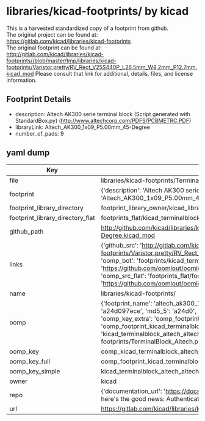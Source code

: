 # libraries/kicad-footprints/ by kicad  
This is a harvested standardized copy of a footprint from github.  
The original project can be found at:  
https://gitlab.com/kicad/libraries/kicad-footprints  
The original footprint can be found at:
http://gitlab.com/kicad/libraries/kicad-footprints//blob/master/tmp/libraries/kicad-footprints/Varistor.pretty/RV_Rect_V25S440P_L26.5mm_W8.2mm_P12.7mm.kicad_mod
Please consult that link for additional, details, files, and license information.  
## Footprint Details
* description: Altech AK300 serie terminal block (Script generated with StandardBox.py) (http://www.altechcorp.com/PDFS/PCBMETRC.PDF)  
* libraryLink: Altech_AK300_1x09_P5.00mm_45-Degree  
* number_of_pads: 9  
## yaml dump  
| Key | Value |  
| --- | --- |  
| file | libraries/kicad-footprints/TerminalBlock_Altech.pretty/Altech_AK300_1x09_P5.00mm_45-Degree.kicad_mod |  
| footprint | {'description': 'Altech AK300 serie terminal block (Script generated with StandardBox.py) (http://www.altechcorp.com/PDFS/PCBMETRC.PDF)', 'libraryLink': 'Altech_AK300_1x09_P5.00mm_45-Degree', 'number_of_pads': 9} |  
| footprint_library_directory | footprint_library_owner/kicad_libraries/kicad-footprints/ |  
| footprint_library_directory_flat | footprints_flat/kicad_terminalblock_altech_altech_ak300_1x09_p5_00mm_45_degree/working |  
| github_path | http://github.com/kicad/libraries/kicad-footprints//blob/master/tmp/libraries/kicad-footprints/TerminalBlock_Altech.pretty/Altech_AK300_1x09_P5.00mm_45-Degree.kicad_mod |  
| links | {'github_src': 'http://gitlab.com/kicad/libraries/kicad-footprints//blob/master/tmp/libraries/kicad-footprints/Varistor.pretty/RV_Rect_V25S440P_L26.5mm_W8.2mm_P12.7mm.kicad_mod', 'github_src_repo': 'https://gitlab.com/kicad/libraries/kicad-footprints', 'oomp_bot': 'footprints/kicad_terminalblock_altech_altech_ak300_1x09_p5_00mm_45_degree/working', 'oomp_bot_github': 'https://github.com/oomlout/oomlout_oomp_footprint_bot/tree/main/footprints/kicad_terminalblock_altech_altech_ak300_1x09_p5_00mm_45_degree/working', 'oomp_src_flat': 'footprints_flat/footprints_flat/kicad_terminalblock_altech_altech_ak300_1x09_p5_00mm_45_degree/working', 'oomp_src_flat_github': 'https://github.com/oomlout/oomlout_oomp_footprint_src/tree/main/footprints_flat/kicad_terminalblock_altech_altech_ak300_1x09_p5_00mm_45_degree/working'} |  
| name | libraries/kicad-footprints/ |  
| oomp | {'footprint_name': 'altech_ak300_1x09_p5_00mm_45_degree', 'library_name': 'terminalblock_altech', 'md5': 'a24d097ece5ef38623030185781f107e', 'md5_10': 'a24d097ece', 'md5_5': 'a24d0', 'md5_6': 'a24d09', 'oomp_key': 'oomp_kicad_terminalblock_altech_altech_ak300_1x09_p5_00mm_45_degree', 'oomp_key_extra': 'oomp_footprint_kicad_terminalblock_altech_altech_ak300_1x09_p5_00mm_45_degree', 'oomp_key_full': 'oomp_footprint_kicad_terminalblock_altech_altech_ak300_1x09_p5_00mm_45_degree_a24d09', 'oomp_key_simple': 'kicad_terminalblock_altech_altech_ak300_1x09_p5_00mm_45_degree', 'original_filename': 'libraries/kicad-footprints/TerminalBlock_Altech.pretty/Altech_AK300_1x09_P5.00mm_45-Degree.kicad_mod', 'owner_name': 'kicad'} |  
| oomp_key | oomp_kicad_terminalblock_altech_altech_ak300_1x09_p5_00mm_45_degree |  
| oomp_key_full | oomp_footprint_kicad_terminalblock_altech_altech_ak300_1x09_p5_00mm_45_degree |  
| oomp_key_simple | kicad_terminalblock_altech_altech_ak300_1x09_p5_00mm_45_degree |  
| owner | kicad |  
| repo | {'documentation_url': 'https://docs.github.com/rest/overview/resources-in-the-rest-api#rate-limiting', 'message': "API rate limit exceeded for 84.66.173.59. (But here's the good news: Authenticated requests get a higher rate limit. Check out the documentation for more details.)"} |  
| url | https://gitlab.com/kicad/libraries/kicad-footprints |  

